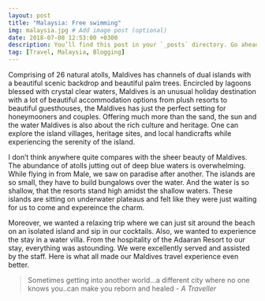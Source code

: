 ```yaml
---
layout: post
title: "Malaysia: Free swimming"
img: malaysia.jpg # Add image post (optional)
date: 2018-07-08 12:53:00 +0300
description: You’ll find this post in your `_posts` directory. Go ahead and edit it and re-build the site to see your changes. # Add post description (optional)
tag: [Travel, Malaysia, Blogging]
---
```

Comprising of 26 natural atolls, Maldives has channels of dual islands with a beautiful scenic backdrop and beautiful palm trees. Encircled by lagoons blessed with crystal clear waters, Maldives is an unusual holiday destination with a lot of beautiful accommodation options from plush resorts to beautiful guesthouses, the Maldives has just the perfect setting for honeymooners and couples. Offering much more than the sand, the sun and the water Maldives is also about the rich culture and heritage. One can explore the island villages, heritage sites, and local handicrafts while experiencing the serenity of the island.

I don’t think anywhere quite compares with the sheer beauty of Maldives. The abundance of atolls jutting out of deep blue waters is overwhelming. While flying in from Male, we saw on paradise after another. The islands are so small, they have to build bungalows over the water. And the water is so shallow, that the resorts stand high amidst the shallow waters. These islands are sitting on underwater plateaus and felt like they were just waiting for us to come and expereince the charm.

Moreover, we wanted a relaxing trip where we can just sit around the beach on an isolated island and sip in our cocktails. Also, we wanted to experience the stay in a water villa. From the hospitality of the Adaaran Resort to our stay, everything was astounding. We were excellently served and assisted by the staff. Here is what all made our Maldives travel experience even better.

> Sometimes getting into another world...a different city where no one knows you..can make you reborn and healed <cite>- A Traveller</cite>

